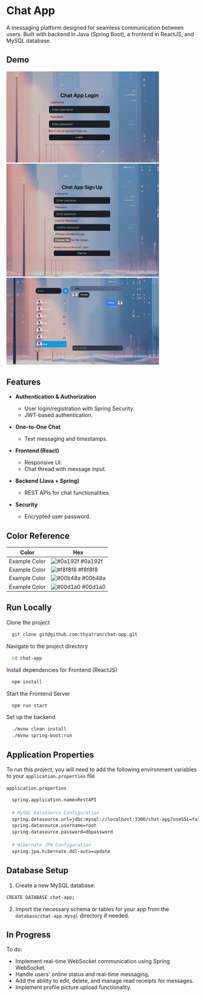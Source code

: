 # Chat App

A messaging platform designed for seamless communication between users. Built with backend in Java (Spring Boot), a frontend in ReactJS, and MySQL database.

## Demo

<img src="img/login.png" alt="My Image" width="400"/>

<img src="img/signup.png" alt="My Image" width="400"/>

<img src="img/homepage.png" alt="My Image" width="400"/>

## Features

- **Authentication & Authorization**

  - User login/registration with Spring Security.
  - JWT-based authentication.

- **One-to-One Chat**

  - Text messaging and timestamps.

- **Frontend (React)**

  - Responsive UI.
  - Chat thread with message input.

- **Backend (Java + Spring)**

  - REST APIs for chat functionalities.

- **Security**

  - Encrypted user password.

## Color Reference

| Color         | Hex                                                              |
| ------------- | ---------------------------------------------------------------- |
| Example Color | ![#0a192f](https://via.placeholder.com/10/0a192f?text=+) #0a192f |
| Example Color | ![#f8f8f8](https://via.placeholder.com/10/f8f8f8?text=+) #f8f8f8 |
| Example Color | ![#00b48a](https://via.placeholder.com/10/00b48a?text=+) #00b48a |
| Example Color | ![#00d1a0](https://via.placeholder.com/10/00b48a?text=+) #00d1a0 |

## Run Locally

Clone the project

```bash
  git clone git@github.com:thyatran/chat-app.git
```

Navigate to the project directory

```bash
  cd chat-app
```

Install dependencies for Frontend (ReactJS)

```bash
  npm install
```

Start the Frontend Server

```bash
  npm run start
```

Set up the backend

```bash
  ./mvnw clean install
  ./mvnw spring-boot:run
```

## Application Properties

To run this project, you will need to add the following environment variables to your `application.properties` file

`application.properties`

```bash
  spring.application.name=RestAPI

  # MySQL DataSource Configuration
  spring.datasource.url=jdbc:mysql://localhost:3306/chat-app?useSSL=false&serverTimezone=UTC
  spring.datasource.username=root
  spring.datasource.password=dbpassword

  # Hibernate JPA Configuration
  spring.jpa.hibernate.ddl-auto=update
```

## Database Setup

1. Create a new MySQL database:

```bash
CREATE DATABASE chat-app;
```

2. Import the necessary schema or tables for your app from the `database/chat-app.mysql` directory if needed.

## In Progress

To do:

- Implement real-time WebSocket communication using Spring WebSocket.
- Handle users' online status and real-time messaging.
- Add the ability to edit, delete, and manage read receipts for messages.
- Implement profile picture upload functionality.
